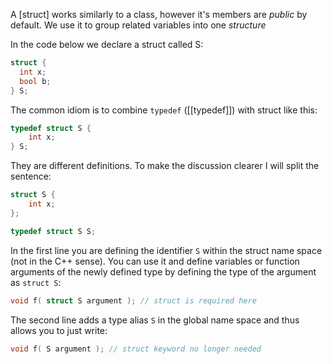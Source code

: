 A [struct] works similarly to a class, however it's members are *public* by default. We use it to group related variables into one _structure_

In the code below we declare a struct called S: 

```c++
struct {
  int x;
  bool b;
} S; 
```

The common idiom is to combine `typedef` ([[typedef]]) with struct like this:

```c
typedef struct S { 
    int x; 
} S;
```

They are different definitions. To make the discussion clearer I will split the sentence:

```c
struct S { 
    int x; 
};

typedef struct S S;
```

In the first line you are defining the identifier `S` within the struct name space (not in the C++ sense). You can use it and define variables or function arguments of the newly defined type by defining the type of the argument as `struct S`:

```c
void f( struct S argument ); // struct is required here
```

The second line adds a type alias `S` in the global name space and thus allows you to just write:

```c
void f( S argument ); // struct keyword no longer needed
```
